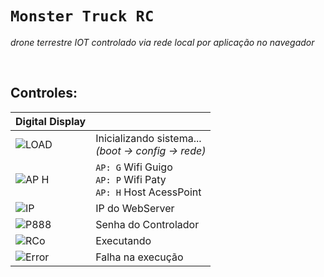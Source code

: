 # `Monster Truck RC`
_drone terrestre IOT controlado via rede local por aplicação no navegador_


<br>

## Controles:

Digital Display |  <br>
---- | :-----
![LOAD](https://media.discordapp.net/attachments/268884978132058112/496337114871496705/load.png?width=102&height=41) | Inicializando sistema...<br> _(boot -> config -> rede)_
![AP H](https://media.discordapp.net/attachments/268884978132058112/496337106185093120/ap-local.png?width=102&height=41) | `AP: G` Wifi Guigo<br>`AP: P` Wifi Paty<br>`AP: H` Host AcessPoint
![IP](https://media.discordapp.net/attachments/268884978132058112/496337113508478977/ip.png?width=102&height=41) | IP do WebServer 
![P888](https://media.discordapp.net/attachments/268884978132058112/496337116930899968/password.png?width=102&height=41) | Senha do Controlador
![RCo](https://media.discordapp.net/attachments/268884978132058112/496337118189060096/rc.png?width=102&height=41) | Executando 
![Error](https://media.discordapp.net/attachments/268884978132058112/496337109305786382/error.png?width=102&height=41) | Falha na execução

